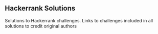 ## Hackerrank Solutions
Solutions to Hackerrank challenges.
Links to challenges included in all solutions to credit original authors
